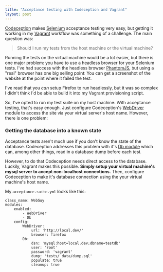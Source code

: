 ```yaml
---
title: "Acceptance testing with Codeception and Vagrant"
layout: post
---
```


[Codeception] makes [Selenium] acceptance testing very easy, but getting it
working in my [Vagrant] workflow was something of a challenge. The main
question was:

> Should I run my tests from the host machine or the virtual machine?

Running the tests on the virtual machine would be a lot easier, but there is
one major problem: you have to use a headless browser for your Selenium tests.
I've had success with the headless browser [PhantomJS], but using a "real"
browser has one big selling point: You can get a screenshot of the website at
the point where it failed the test.

I've read that you *can* setup Firefox to run headlessly, but it was so complex
I didn't think I'd be able to build it into my Vagrant provisioning script.

So, I've opted to run my test suite on my host machine. With acceptance
testing, that's easy enough. Just configure Codeception's [WebDriver] module to
access the site via your virtual server's host name.  However, there is one
problem:

### Getting the database into a known state

Acceptance tests aren't much use if you don't know the state of the database.
Codeception addresses this problem with it's [Db module] which can, among other
things, read in a database dump before each test.

However, to do that Codeception needs direct access to the database. Luckily,
Vagrant makes this possible. **Simply setup your virtual machine's mysql server
to accept non-localhost connections.** Then, configure Codeception to make
it's database connection using the your virtual machine's host name.

My `acceptance.suite.yml` looks like this:

    class_name: WebGuy
    modules:
        enabled:
            - WebDriver
            - Db
        config:
            WebDriver:
                url: 'http://local.dev/'
                browser: firefox
            Db:
                dsn: 'mysql:host=local.dev;dbname=testdb'
                user: 'root'
                password: 'vagrant'
                dump: 'tests/_data/dump.sql'
                populate: true
                cleanup: true


[Codeception]: http://codeception.com/
[Selenium]: http://docs.seleniumhq.org/
[Vagrant]: http://vagrantup.com
[PhantomJS]: http://phantomjs.org/
[WebDriver]: http://codeception.com/docs/modules/WebDriver
[Db module]: http://codeception.com/docs/modules/Db
